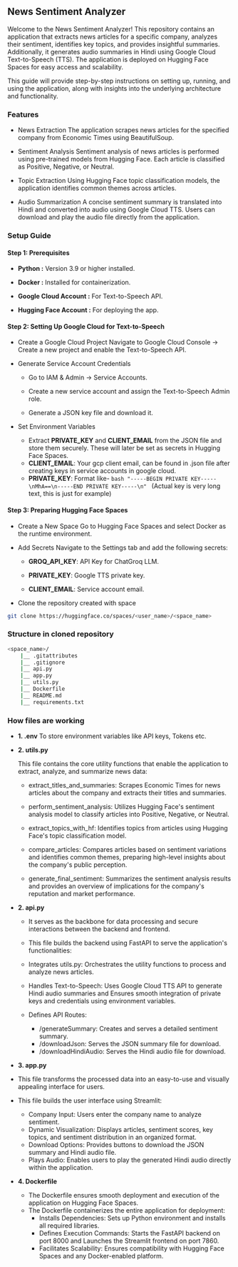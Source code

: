 ## News Sentiment Analyzer
Welcome to the News Sentiment Analyzer! This repository contains an application that extracts news articles for a specific company, analyzes their sentiment, identifies key topics, and provides insightful summaries. Additionally, it generates audio summaries in Hindi using Google Cloud Text-to-Speech (TTS). The application is deployed on Hugging Face Spaces for easy access and scalability.

This guide will provide step-by-step instructions on setting up, running, and using the application, along with insights into the underlying architecture and functionality.

### Features
- News Extraction
The application scrapes news articles for the specified company from Economic Times using BeautifulSoup.

- Sentiment Analysis
Sentiment analysis of news articles is performed using pre-trained models from Hugging Face. Each article is classified as Positive, Negative, or Neutral.

- Topic Extraction
Using Hugging Face topic classification models, the application identifies common themes across articles.

- Audio Summarization
A concise sentiment summary is translated into Hindi and converted into audio using Google Cloud TTS. Users can download and play the audio file directly from the application.


### Setup Guide
#### Step 1: Prerequisites
- **Python :** Version 3.9 or higher installed.

- **Docker :** Installed for containerization.

- **Google Cloud Account :** For Text-to-Speech API.

- **Hugging Face Account :** For deploying the app.


#### Step 2: Setting Up Google Cloud for Text-to-Speech

- Create a Google Cloud Project 
Navigate to Google Cloud Console -> Create a new project and enable the Text-to-Speech API.

- Generate Service Account Credentials
    - Go to IAM & Admin → Service Accounts.

    - Create a new service account and assign the Text-to-Speech Admin role.

    - Generate a JSON key file and download it.

- Set Environment Variables
    - Extract **PRIVATE_KEY** and **CLIENT_EMAIL** from the JSON file and store them securely. These will later be set as secrets in Hugging Face Spaces.
    - **CLIENT_EMAIL**: Your gcp client email, can be found in .json file after creating keys in service accounts in google cloud.
    - **PRIVATE_KEY**: Format like- ```bash "-----BEGIN PRIVATE KEY-----\nMhA==\n-----END PRIVATE KEY-----\n" ``` (Actual key is very long text, this is just for example)

#### Step 3: Preparing Hugging Face Spaces
- Create a New Space
Go to Hugging Face Spaces and select Docker as the runtime environment.

- Add Secrets
    Navigate to the Settings tab and add the following secrets:

    - **GROQ_API_KEY**: API Key for ChatGroq LLM.

    - **PRIVATE_KEY**: Google TTS private key.

    - **CLIENT_EMAIL**: Service account email.

- Clone the repository created  with space
```bash 
git clone https://huggingface.co/spaces/<user_name>/<space_name>
```

### Structure in cloned repository

```bash
<space_name>/
    |__ .gitattributes
    |__ .gitignore
    |__ api.py
    |__ app.py
    |__ utils.py
    |__ Dockerfile
    |__ README.md
    |__ requirements.txt
```

### How files are working

- **1. .env**  To store environment variables like API keys, Tokens etc.

- **2. utils.py** 

    This file contains the core utility functions that enable the application to extract, analyze, and summarize news data:

    - extract_titles_and_summaries: Scrapes Economic Times for news articles about the company and extracts their titles and summaries.

    - perform_sentiment_analysis: Utilizes Hugging Face's sentiment analysis model to classify articles into Positive, Negative, or Neutral.

    - extract_topics_with_hf: Identifies topics from articles using Hugging Face's topic classification model.

    - compare_articles: Compares articles based on sentiment variations and identifies common themes, preparing high-level insights about the company's public perception.

    - generate_final_sentiment: Summarizes the sentiment analysis results and provides an overview of implications for the company's reputation and market performance.

- **2. api.py** 

    - It serves as the backbone for data processing and secure interactions between the backend and frontend.
    - This file builds the backend using FastAPI to serve the application's functionalities:

    - Integrates utils.py: Orchestrates the utility functions to process and analyze news articles.

    - Handles Text-to-Speech: Uses Google Cloud TTS API to generate Hindi audio summaries and Ensures smooth integration of private keys and credentials using environment variables.

    - Defines API Routes:
        - /generateSummary: Creates and serves a detailed sentiment summary.
        - /downloadJson: Serves the JSON summary file for download.
        - /downloadHindiAudio: Serves the Hindi audio file for download.



- **3. app.py**

- This file transforms the processed data into an easy-to-use and visually appealing interface for users.
- This file builds the user interface using Streamlit:
    - Company Input: Users enter the company name to analyze sentiment.
    - Dynamic Visualization: Displays articles, sentiment scores, key topics, and sentiment distribution in an organized format.
    - Download Options: Provides buttons to download the JSON summary and Hindi audio file.
    - Plays Audio: Enables users to play the generated Hindi audio directly within the application.

- **4. Dockerfile**

    - The Dockerfile ensures smooth deployment and execution of the application on Hugging Face Spaces.
    - The Dockerfile containerizes the entire application for deployment:
        - Installs Dependencies: Sets up Python environment and installs all required libraries.
        - Defines Execution Commands: Starts the FastAPI backend on port 8000 and Launches the Streamlit frontend on port 7860.
        - Facilitates Scalability: Ensures compatibility with Hugging Face Spaces and any Docker-enabled platform.

